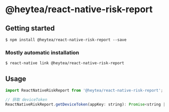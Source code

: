 # @heytea/react-native-risk-report

## Getting started

`$ npm install @heytea/react-native-risk-report --save`

### Mostly automatic installation

`$ react-native link @heytea/react-native-risk-report`

## Usage
```javascript
import ReactNativeRiskReport from '@heytea/react-native-risk-report';

// 获取 deviceToken
ReactNativeRiskReport.getDeviceToken(appKey: string): Promise<string | null>;
```

